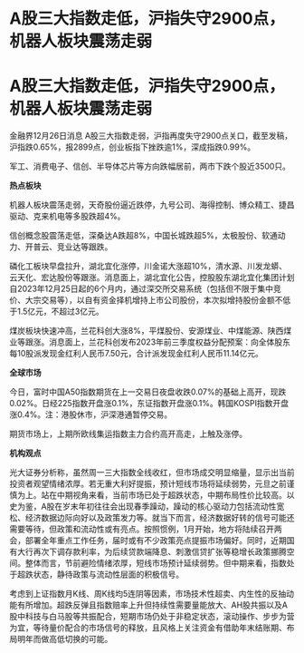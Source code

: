 # A股三大指数走低，沪指失守2900点，机器人板块震荡走弱

# A股三大指数走低，沪指失守2900点，机器人板块震荡走弱

金融界12月26日消息 A股三大指数走弱，沪指再度失守2900点关口，截至发稿，沪指跌0.65%，报2899点，创业板指下挫跌逾1%，深成指跌0.99%。

军工、消费电子、信创、半导体芯片等方向跌幅居前，两市下跌个股近3500只。

**热点板块**

机器人板块震荡走弱，天奇股份逼近跌停，九号公司、海得控制、博众精工、捷昌驱动、克来机电等多股跌超4%。

信创概念股震荡走低，深桑达A跌超8%，中国长城跌超5%，太极股份、软通动力、开普云、竞业达等跟跌。

磷化工板块早盘拉升，湖北宜化涨停，川金诺大涨超10%，清水源、川发龙蟒、云天化、宏达股份等跟涨。消息面上，湖北宜化公告，控股股东湖北宜化集团计划自2023年12月25日起的6个月内，通过深交所交易系统（包括但不限于集中竞价、大宗交易等），以自有资金择机增持上市公司股份，本次拟增持股份金额不低于1.5亿元，不超过3亿元。

煤炭板块快速冲高，兰花科创大涨8%，平煤股份、安源煤业、中煤能源、陕西煤业等跟涨。消息面上，兰花科创发布2023年前三季度权益分配预案：向全体股东每10股派发现金红利人民币7.50元，合计派发现金红利人民币11.14亿元。

**全球市场**

今日，富时中国A50指数期货在上一交易日夜盘收跌0.07%的基础上高开，现跌0.02%。日经225指数开盘涨0.1%，东证指数开盘涨0.1%。韩国KOSPI指数开盘涨0.4%。注：港股休市，沪深港通暂停交易。

期货市场上，上期所欧线集运指数主力合约高开高走，上触及涨停。

**机构观点**

光大证券分析称，虽然周一三大指数全线收红，但市场成交明显缩量，显示出当前投资者观望情绪浓厚。若无重大利好提振，预计短线市场将延续弱势，元旦之前谨慎为上。站在中期视角来看，当前市场已处于超跌状态，中期布局性价比较高。以史为鉴，A股在岁末年初往往会出现春季躁动，躁动的核心驱动力包括流动性宽松、经济数据边际向好以及政策发力等。就当下而言，经济数据好转的信号可能还需要等待，但政策和流动性或有亮点。按照惯例，1月开始，地方将陆续召开两会，部署全年重点工作任务，届时或有不少政策亮点提振市场偏好。同时，近期国有大行再次下调存款利率，为后续贷款端降息、刺激信贷扩张等稳增长政策挪腾空间。整体而言，节前避险情绪浓厚，短线市场预计延续弱势。但中期来看，指数处于超跌状态，静待政策与流动性层面的积极信号。

考虑到上证指数月K线、周K线均5连阴等因素，市场技术性超卖、内生性的反抽动能有所增加。超跌反弹且指数赔率上升但持续性需要量能放大、AH股共振以及A股中科技与白马股等共振配合，短期市场仍处于非稳定状态，滚动操作、步步为营为宜，等待量价配合的市场信号的释放，且风格上关注资金有借助年末结账期、布局明年而做高低切换的可能。

